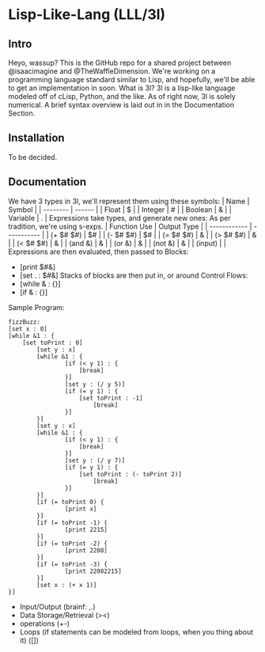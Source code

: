 # Lisp-Like-Lang (LLL/3l)

## Intro
Heyo, wassup? This is the GitHub repo for a shared project between @isaacimagine and @TheWaffleDimension. We're working on a programming language standard similar to Lisp, and hopefully, we'll be able to get an implementation in soon. What is 3l? 3l is a lisp-like language modeled off of cLisp, Python, and the like. As of right now, 3l is solely numerical. A brief syntax overview is laid out in in the Documentation Section.

## Installation
To be decided.

## Documentation
We have 3 types in 3l, we'll represent them using these symbols:
| Name     | Symbol |
| -------- | ------ |
| Float    | $      |
| Integer  | #      |
| Boolean  | &      |
| Variable | .      |
Expressions take types, and generate new ones:
As per tradition, we're using s-exps.
| Function Use | Output Type |
| ------------ | ----------- |
| (+ $# $#)    | $#          |
| (- $# $#)    | $#          |
| (= $# $#)    | &           |
| (> $# $#)    | &           |
| (< $# $#)    | &           |
| (and &)      | &           |
| (or &)       | &           |
| (not &)      | &           |
| (input)      |             |
Expressions are then evaluated, then passed to Blocks:
 + [print $#&]
 + [set . : $#&]
Stacks of blocks are then put in, or around Control Flows:
 + [while & : {}]
 + [if & : {}]


Sample Program:
```
fizzBuzz:
[set x : 0]
[while &1 : {
    [set toPrint : 0]
		[set y : x]
		[while &1 : {
				[if (< y 1) : {
				    [break]
				}]
				[set y : (/ y 5)]
				[if (= y 1) : {
				    [set toPrint : -1]
						[break]
				}]
		}]
		[set y : x]
		[while &1 : {
				[if (< y 1) : {
				    [break]
				}]
				[set y : (/ y 7)]
				[if (= y 1) : {
				    [set toPrint : (- toPrint 2)]
						[break]
				}]
		}]
		[if (= toPrint 0) {
				[print x]
		}]
		[if (= toPrint -1) {
				[print 2215]
		}]
		[if (= toPrint -2) {
				[print 2208]
		}]
		[if (= toPrint -3) {
				[print 22082215]
		}]
		[set x : (+ x 1)]
}]
```


 - Input/Output (brainf: ,.)
 - Data Storage/Retrieval (><)
 - operations (+-)
 - Loops (if statements can be modeled from loops, when you thing about it) ([])
